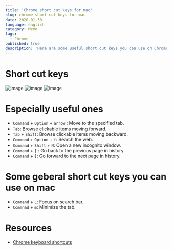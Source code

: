 ```yaml
---
title: 'Chrome short cut keys for mac'
slug: chrome-short-cut-keys-for-mac
date: 2020-01-30
language: english
category: Memo
tags:
  - Chrome
published: true
description: 'Here are some useful short cut keys you can use on Chrome.'
---
```


# Short cut keys

![image](https://user-images.githubusercontent.com/32632542/73416303-d56b0d80-4357-11ea-96d2-83803ae46090.png)
![image](https://user-images.githubusercontent.com/32632542/73416347-f6336300-4357-11ea-949f-b8680a4ff6f4.png)
![image](https://user-images.githubusercontent.com/32632542/73416351-fb90ad80-4357-11ea-9b50-41eef6fcd9fd.png)

# Especially useful ones

- `Command` + `Option` + `arrow` : Move to the specified tab.
- `Tab`: Browse clickable items moving forward.
- `Tab` + `Shift`: Browse clickable items moving backward.
- `Commond` + `Option` + `f`: Search the web.
- `Command` + `Shift` + `N`: Open a new incognito window.
- `Command` + `[` : Go back to the previous page in history.
- `Command` + `]`: Go forward to the next page in history.

# Some geberal short cut keys you can use on mac

- `Command` + `L`: Focus on search bar.
- `Commnad` + `m`: Minimize the tab.

# Resources

- [Chrome keyboard shortcuts](https://support.google.com/chrome/answer/157179?hl=en)
